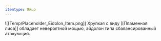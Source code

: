 ```yaml
---
itemtype: Яйцо
---
```

![[Temp/Placeholder_Eidolon_Item.png]]
Хрупкая с виду [[Пламенная лиса]] обладает невероятной мощью, эйдолон типа сбалансированный атакующий.
